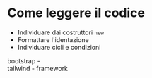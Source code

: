 # Come leggere il codice
- Individuare dai costruttori `new`
- Formattare l'identazione
- Individuare cicli e condizioni


bootstrap   -   
tailwind    -   framework
